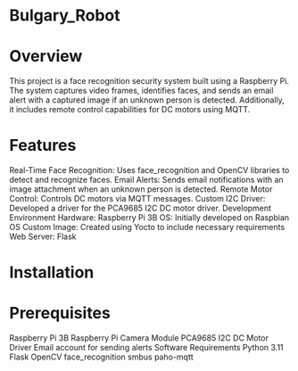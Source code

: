 # Bulgary_Robot

# Overview
This project is a face recognition security system built using a Raspberry Pi. The system captures video frames, identifies faces, and sends an email alert with a captured image if an unknown person is detected. Additionally, it includes remote control capabilities for DC motors using MQTT.

# Features
Real-Time Face Recognition: Uses face_recognition and OpenCV libraries to detect and recognize faces.
Email Alerts: Sends email notifications with an image attachment when an unknown person is detected.
Remote Motor Control: Controls DC motors via MQTT messages.
Custom I2C Driver: Developed a driver for the PCA9685 I2C DC motor driver.
Development Environment
Hardware: Raspberry Pi 3B
OS: Initially developed on Raspbian OS
Custom Image: Created using Yocto to include necessary requirements
Web Server: Flask
# Installation
# Prerequisites
Raspberry Pi 3B
Raspberry Pi Camera Module
PCA9685 I2C DC Motor Driver
Email account for sending alerts
Software Requirements
Python 3.11
Flask
OpenCV
face_recognition
smbus
paho-mqtt
 
